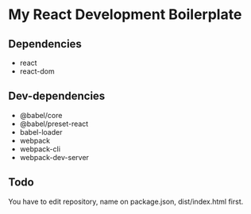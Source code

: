 # My React Development Boilerplate

## Dependencies
- react
- react-dom

## Dev-dependencies
- @babel/core
- @babel/preset-react
- babel-loader
- webpack
- webpack-cli
- webpack-dev-server

## Todo
You have to edit repository, name on package.json, dist/index.html first.
